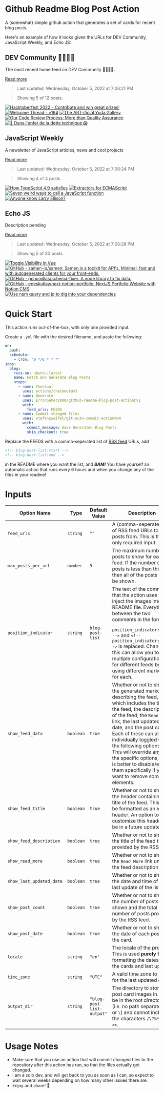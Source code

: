 # Github Readme Blog Post Action

A (somewhat) simple github action that generates a set of cards for recent blog posts.

Here's an example of how it looks given the URLs for DEV Community, JavaScript Weekly, and Echo JS:

<!-- post-list:start -->
## DEV Community 👩‍💻👨‍💻

The most recent home feed on DEV Community 👩‍💻👨‍💻.

[Read more](https://dev.to)
> Last updated: Wednesday, October 5, 2022 at 7:06:21 PM

> Showing 5 of 12 posts.

[![Hacktoberfest 2022 - Contribute and win great prizes!](https://raw.githubusercontent.com/ErrorGamer2000/github-readme-blog-post-action/main/generated_files/DEV_Community_👩‍💻👨‍💻/Hacktoberfest_2022_-_Contribute_and_win_great_prizes!.svg)](https://dev.to/mindsdb/hacktoberfest-2022-contribute-and-win-great-prizes-3054)
[![Welcome Thread - v194](https://raw.githubusercontent.com/ErrorGamer2000/github-readme-blog-post-action/main/generated_files/DEV_Community_👩‍💻👨‍💻/Welcome_Thread_-_v194.svg)](https://dev.to/thepracticaldev/welcome-thread-v194-j70)
[![The ART-ificial Yoda Gallery](https://raw.githubusercontent.com/ErrorGamer2000/github-readme-blog-post-action/main/generated_files/DEV_Community_👩‍💻👨‍💻/The_ART-ificial_Yoda_Gallery.svg)](https://dev.to/gernotstarke/the-art-ificial-yoda-gallery-47oe)
[![Our Code Review Process: More than Quality Assurance](https://raw.githubusercontent.com/ErrorGamer2000/github-readme-blog-post-action/main/generated_files/DEV_Community_👩‍💻👨‍💻/Our_Code_Review_Process__More_than_Quality_Assurance.svg)](https://dev.to/thegnarco/our-code-review-process-more-than-quality-assurance-gm)
[![💩 Dans l'enfer de la dette technique 😱](https://raw.githubusercontent.com/ErrorGamer2000/github-readme-blog-post-action/main/generated_files/DEV_Community_👩‍💻👨‍💻/💩_Dans_l'enfer_de_la_dette_technique_😱.svg)](https://dev.to/devops-heroes/dans-lenfer-de-la-dette-technique-1in9)


## JavaScript Weekly

A newsletter of JavaScript articles, news and cool projects

[Read more](https://javascriptweekly.com/)
> Last updated: Wednesday, October 5, 2022 at 7:06:24 PM

> Showing 4 of 4 posts.

[![How TypeScript 4.9 satisfies](https://raw.githubusercontent.com/ErrorGamer2000/github-readme-blog-post-action/main/generated_files/JavaScript_Weekly/How_TypeScript_4.9_satisfies.svg)](https://javascriptweekly.com/issues/608)
[![Extractors for ECMAScript](https://raw.githubusercontent.com/ErrorGamer2000/github-readme-blog-post-action/main/generated_files/JavaScript_Weekly/Extractors_for_ECMAScript.svg)](https://javascriptweekly.com/issues/607)
[![Seven weird ways to call a JavaScript function](https://raw.githubusercontent.com/ErrorGamer2000/github-readme-blog-post-action/main/generated_files/JavaScript_Weekly/Seven_weird_ways_to_call_a_JavaScript_function.svg)](https://javascriptweekly.com/issues/606)
[![Anyone know Larry Ellison?](https://raw.githubusercontent.com/ErrorGamer2000/github-readme-blog-post-action/main/generated_files/JavaScript_Weekly/Anyone_know_Larry_Ellison_.svg)](https://javascriptweekly.com/issues/605)


## Echo JS

Description pending

[Read more](
http://www.echojs.com
)
> Last updated: Wednesday, October 5, 2022 at 7:06:28 PM

> Showing 5 of 30 posts.

[![Toggle Visibility in Vue](https://raw.githubusercontent.com/ErrorGamer2000/github-readme-blog-post-action/main/generated_files/_Echo_JS_/Toggle_Visibility_in_Vue.svg)](
https://masteringjs.io/tutorials/vue/toggle-visibility
)
[![GitHub - samen-io/samen: Samen is a toolkit for API's. Minimal, fast and with autogenerated clients for your front-ends.](https://raw.githubusercontent.com/ErrorGamer2000/github-readme-blog-post-action/main/generated_files/_Echo_JS_/GitHub_-_samen-io_samen__Samen_is_a_toolkit_for_API's._Minimal__fast_and_with_autogenerated_clients_for_your_front-ends..svg)](https://github.com/samen-io/samen)
[![GitHub - gchumillas/schema-fixer: A node library to fix data.](https://raw.githubusercontent.com/ErrorGamer2000/github-readme-blog-post-action/main/generated_files/_Echo_JS_/GitHub_-_gchumillas_schema-fixer__A_node_library_to_fix_data..svg)](https://github.com/gchumillas/schema-fixer)
[![GitHub - eneskutlay/next-notion-portfolio: NextJS Portfolio Website with Notion CMS](https://raw.githubusercontent.com/ErrorGamer2000/github-readme-blog-post-action/main/generated_files/_Echo_JS_/GitHub_-_eneskutlay_next-notion-portfolio__NextJS_Portfolio_Website_with_Notion_CMS.svg)](https://github.com/eneskutlay/next-notion-portfolio)
[![Use npm query and jq to dig into your dependencies](https://raw.githubusercontent.com/ErrorGamer2000/github-readme-blog-post-action/main/generated_files/_Echo_JS_/Use_npm_query_and_jq_to_dig_into_your_dependencies.svg)](https://www.youtube.com/watch?v=h_ZpixOgKDY)


<!-- post-list:end -->

# Quick Start

This action runs out-of-the-box, with only one provided input.

Create a `.yml` file with the desired filename, and paste the following:

```yml
on:
  push:
  schedule:
    - cron: "0 */6 * * *"
jobs:
  blog:
    runs-on: ubuntu-latest
    name: Fetch and Generate Blog Posts
    steps:
      - name: Checkout
        uses: actions/checkout@v3
      - name: Generate
        uses: ErrorGamer2000/github-readme-blog-post-action@v1
        with:
          feed_urls: FEEDS
      - name: Commit changed files
        uses: stefanzweifel/git-auto-commit-action@v4
        with:
          commit_message: Save Generated Blog Posts
          skip_checkout: true
```

Replace the FEEDS with a comma-seperated list of [RSS feed](https://rss.com/blog/how-do-rss-feeds-work/) URLs, add

```md
<!-- blog-post-list:start -->
<!-- blog-post-list:end -->
```

in the README where you want the list, and **_BAM!_** You have yourself an automatic action that runs every 6 hours and when you change any of the files in your readme!

# Inputs

<table>
  <thead>
    <tr>
      <th>Option Name</th>
      <th>Type</th>
      <th>Default Value</th>
      <th>Description</th>
    </tr>
  </thead>
  <tbody>
    <tr>
      <td><code>feed_urls</code></td>
      <td><code>string</code></td>
      <td><code>""</code></td>
      <td>A (comma-seperated) list of RSS feed URLs to load posts from. This is the only required input.</td>
    </tr>
    <tr>
      <td><code>max_posts_per_url</code></td>
      <td><code>number</code></td>
      <td><code>5</code></td>
      <td>The maximum number of posts to show for each feed. If the number of posts is less than this, then all of the posts will be shown.</td>
    </tr>
    <tr>
      <td><code>position_indicator</code></td>
      <td><code>string</code></td>
      <td><code>blog-post-list</code></td>
      <td>The text of the comments that the action uses to inject the images into the README file. Everything between the two comments in the form <code>&lt;!-- position_indicator:start --&gt;</code> and <code>&lt;!-- position_indicator:end --&gt;</code> is replaced. Changing this can allow you to use multiple configurations for different feeds by using different markers for each.</td>
    </tr>
    <tr>
      <td><code>show_feed_data</code></td>
      <td><code>boolean</code></td>
      <td><code>true</code></td>
      <td>Whether or not to show the generated markdown describing the feed, which includes the title of the feed, the description of the feed, the <code>Read More</code> link, the last updated date, and the post count. Each of these can also be individually toggled with the following options. This will override any of the specific options, so it is better to disable/enable them specifically if you want to remove some elements.</td>
    </tr>
    <tr>
      <td><code>show_feed_title</code></td>
      <td><code>boolean</code></td>
      <td><code>true</code></td>
      <td>Whether or not to show the header containing the title of the feed. This will be formatted as an <code>h2</code> header. An option to customize this header will be in a future update.</td>
    </tr>
    <tr>
      <td><code>show_feed_description</code></td>
      <td><code>boolean</code></td>
      <td><code>true</code></td>
      <td>Whether or not to show the title of the feed that is provided by the RSS feed.</td>
    </tr>
    <tr>
      <td><code>show_read_more</code></td>
      <td><code>boolean</code></td>
      <td><code>true</code></td>
      <td>Whether or not to show the <code>Read More</code> link under the feed description.</td>
    </tr>
    <tr>
      <td><code>show_last_updated_date</code></td>
      <td><code>boolean</code></td>
      <td><code>true</code></td>
      <td>Whether or not to show the date and time of the last update of the list.</td>
    </tr>
    <tr>
      <td><code>show_post_count</code></td>
      <td><code>boolean</code></td>
      <td><code>true</code></td>
      <td>Whether or not to show the number of posts shown and the total number of posts provided by the RSS feed.</td>
    </tr>
    <tr>
      <td><code>show_post_date</code></td>
      <td><code>boolean</code></td>
      <td><code>true</code></td>
      <td>Whether or not to show the date of each post on the card.</td>
    </tr>
    <tr>
      <td><code>locale</code></td>
      <td><code>string</code></td>
      <td><code>"en"</code></td>
      <td>The locale of the project. This is used <strong>purely</strong> for formatting the dates of the cards and last update.</td>
    </tr>
    <tr>
      <td><code>time_zone</code></td>
      <td><code>string</code></td>
      <td><code>"UTC"</code></td>
      <td>A valid time zone to use for the last updated date.</td>
    </tr>
    <tr>
      <td><code>output_dir</code></td>
      <td><code>string</code></td>
      <td><code>"blog-post-list-output"</code></td>
      <td>The directory to store the post card images in. Must be in the root directory (i.e. no path separators <code>/</code> or <code>\</code>) and cannot include the characters <code>/\?%*:|"&lt;&gt;</code>.</td>
    </tr>
<!--
    <tr>
      <td><code></code></td>
      <td><cde></cde></td>
      <td><code></code></td>
      <td></td>
    </tr>
-->
  </tbody>
</table>

# Usage Notes

- Make sure that you use an action that will commit changed files to the repository after this action has run, so that the files actually get changed.
- I am a solo dev, and will get back to you as soon as I can, so expect to wait several weeks depending on how many other issues there are.
- Enjoy and share! 🤗
